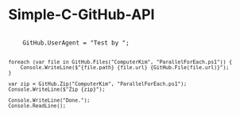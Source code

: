 # Simple-C-GitHub-API

<code>
    GitHub.UserAgent = "Test by <insert your github username here>";
    
    foreach (var file in GitHub.Files("ComputerKim", "ParallelForEach.ps1")) {
        Console.WriteLine($"{file.path} {file.url} {GitHub.File(file.url)}");
    }
    
    var zip = GitHub.Zip("ComputerKim", "ParallelForEach.ps1");
    Console.WriteLine($"Zip {zip}");
    
    Console.WriteLine("Done.");
    Console.ReadLine();
</code>